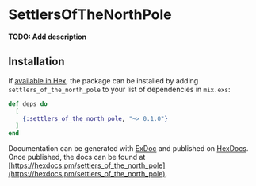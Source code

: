 # SettlersOfTheNorthPole

**TODO: Add description**

## Installation

If [available in Hex](https://hex.pm/docs/publish), the package can be installed
by adding `settlers_of_the_north_pole` to your list of dependencies in `mix.exs`:

```elixir
def deps do
  [
    {:settlers_of_the_north_pole, "~> 0.1.0"}
  ]
end
```

Documentation can be generated with [ExDoc](https://github.com/elixir-lang/ex_doc)
and published on [HexDocs](https://hexdocs.pm). Once published, the docs can
be found at [https://hexdocs.pm/settlers_of_the_north_pole](https://hexdocs.pm/settlers_of_the_north_pole).

